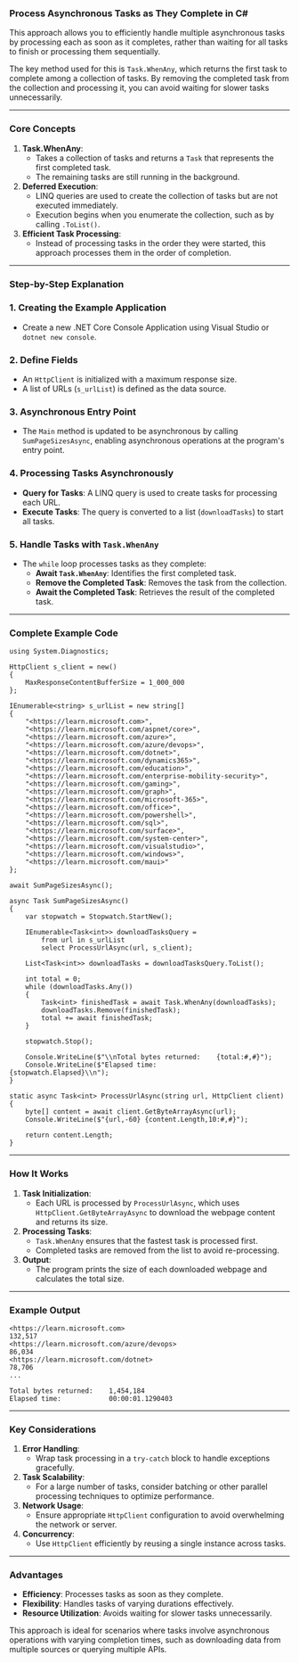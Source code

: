 ### **Process Asynchronous Tasks as They Complete in C#**

This approach allows you to efficiently handle multiple asynchronous tasks by processing each as soon as it completes, rather than waiting for all tasks to finish or processing them sequentially.

The key method used for this is `Task.WhenAny`, which returns the first task to complete among a collection of tasks. By removing the completed task from the collection and processing it, you can avoid waiting for slower tasks unnecessarily.

* * * * *

### **Core Concepts**

1.  **Task.WhenAny**:
    -   Takes a collection of tasks and returns a `Task` that represents the first completed task.
    -   The remaining tasks are still running in the background.
2.  **Deferred Execution**:
    -   LINQ queries are used to create the collection of tasks but are not executed immediately.
    -   Execution begins when you enumerate the collection, such as by calling `.ToList()`.
3.  **Efficient Task Processing**:
    -   Instead of processing tasks in the order they were started, this approach processes them in the order of completion.

* * * * *

### **Step-by-Step Explanation**

### **1\. Creating the Example Application**

-   Create a new .NET Core Console Application using Visual Studio or `dotnet new console`.

### **2\. Define Fields**

-   An `HttpClient` is initialized with a maximum response size.
-   A list of URLs (`s_urlList`) is defined as the data source.

### **3\. Asynchronous Entry Point**

-   The `Main` method is updated to be asynchronous by calling `SumPageSizesAsync`, enabling asynchronous operations at the program's entry point.

### **4\. Processing Tasks Asynchronously**

-   **Query for Tasks**: A LINQ query is used to create tasks for processing each URL.
-   **Execute Tasks**: The query is converted to a list (`downloadTasks`) to start all tasks.

### **5\. Handle Tasks with `Task.WhenAny`**

-   The `while` loop processes tasks as they complete:
    -   **Await `Task.WhenAny`**: Identifies the first completed task.
    -   **Remove the Completed Task**: Removes the task from the collection.
    -   **Await the Completed Task**: Retrieves the result of the completed task.

* * * * *

### **Complete Example Code**

```
using System.Diagnostics;

HttpClient s_client = new()
{
    MaxResponseContentBufferSize = 1_000_000
};

IEnumerable<string> s_urlList = new string[]
{
    "<https://learn.microsoft.com>",
    "<https://learn.microsoft.com/aspnet/core>",
    "<https://learn.microsoft.com/azure>",
    "<https://learn.microsoft.com/azure/devops>",
    "<https://learn.microsoft.com/dotnet>",
    "<https://learn.microsoft.com/dynamics365>",
    "<https://learn.microsoft.com/education>",
    "<https://learn.microsoft.com/enterprise-mobility-security>",
    "<https://learn.microsoft.com/gaming>",
    "<https://learn.microsoft.com/graph>",
    "<https://learn.microsoft.com/microsoft-365>",
    "<https://learn.microsoft.com/office>",
    "<https://learn.microsoft.com/powershell>",
    "<https://learn.microsoft.com/sql>",
    "<https://learn.microsoft.com/surface>",
    "<https://learn.microsoft.com/system-center>",
    "<https://learn.microsoft.com/visualstudio>",
    "<https://learn.microsoft.com/windows>",
    "<https://learn.microsoft.com/maui>"
};

await SumPageSizesAsync();

async Task SumPageSizesAsync()
{
    var stopwatch = Stopwatch.StartNew();

    IEnumerable<Task<int>> downloadTasksQuery =
        from url in s_urlList
        select ProcessUrlAsync(url, s_client);

    List<Task<int>> downloadTasks = downloadTasksQuery.ToList();

    int total = 0;
    while (downloadTasks.Any())
    {
        Task<int> finishedTask = await Task.WhenAny(downloadTasks);
        downloadTasks.Remove(finishedTask);
        total += await finishedTask;
    }

    stopwatch.Stop();

    Console.WriteLine($"\\nTotal bytes returned:    {total:#,#}");
    Console.WriteLine($"Elapsed time:            {stopwatch.Elapsed}\\n");
}

static async Task<int> ProcessUrlAsync(string url, HttpClient client)
{
    byte[] content = await client.GetByteArrayAsync(url);
    Console.WriteLine($"{url,-60} {content.Length,10:#,#}");

    return content.Length;
}

```

* * * * *

### **How It Works**

1.  **Task Initialization**:
    -   Each URL is processed by `ProcessUrlAsync`, which uses `HttpClient.GetByteArrayAsync` to download the webpage content and returns its size.
2.  **Processing Tasks**:
    -   `Task.WhenAny` ensures that the fastest task is processed first.
    -   Completed tasks are removed from the list to avoid re-processing.
3.  **Output**:
    -   The program prints the size of each downloaded webpage and calculates the total size.

* * * * *

### **Example Output**

```
<https://learn.microsoft.com>                                      132,517
<https://learn.microsoft.com/azure/devops>                          86,034
<https://learn.microsoft.com/dotnet>                                78,706
...

Total bytes returned:    1,454,184
Elapsed time:            00:00:01.1290403

```

* * * * *

### **Key Considerations**

1.  **Error Handling**:
    -   Wrap task processing in a `try-catch` block to handle exceptions gracefully.
2.  **Task Scalability**:
    -   For a large number of tasks, consider batching or other parallel processing techniques to optimize performance.
3.  **Network Usage**:
    -   Ensure appropriate `HttpClient` configuration to avoid overwhelming the network or server.
4.  **Concurrency**:
    -   Use `HttpClient` efficiently by reusing a single instance across tasks.

* * * * *

### **Advantages**

-   **Efficiency**: Processes tasks as soon as they complete.
-   **Flexibility**: Handles tasks of varying durations effectively.
-   **Resource Utilization**: Avoids waiting for slower tasks unnecessarily.

This approach is ideal for scenarios where tasks involve asynchronous operations with varying completion times, such as downloading data from multiple sources or querying multiple APIs.